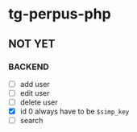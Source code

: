 # tg-perpus-php

## NOT YET
### BACKEND
- [ ] add user
- [ ] edit user
- [ ] delete user
- [x] id 0 always have to be `$simp_key`
- [ ] search
